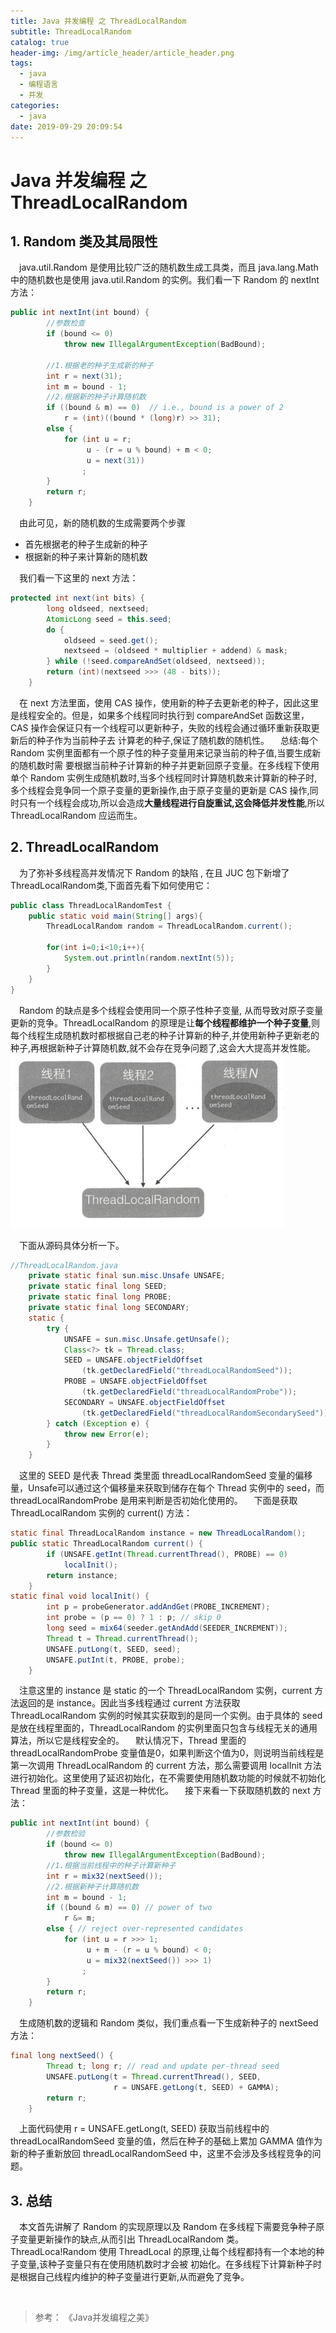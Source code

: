 ```yaml
---
title: Java 并发编程 之 ThreadLocalRandom
subtitle: ThreadLocalRandom
catalog: true
header-img: /img/article_header/article_header.png
tags:
  - java
  - 编程语言
  - 并发
categories:
  - java
date: 2019-09-29 20:09:54
---
```




# Java 并发编程 之 ThreadLocalRandom

## 1. Random 类及其局限性
&emsp;java.util.Random 是使用比较广泛的随机数生成工具类，而且 java.lang.Math 中的随机数也是使用 java.util.Random 的实例。我们看一下 Random 的 nextInt 方法：
```java
public int nextInt(int bound) {
        //参数检查
        if (bound <= 0)
            throw new IllegalArgumentException(BadBound);

        //1.根据老的种子生成新的种子
        int r = next(31);
        int m = bound - 1;
        //2.根据新的种子计算随机数
        if ((bound & m) == 0)  // i.e., bound is a power of 2
            r = (int)((bound * (long)r) >> 31);
        else {
            for (int u = r;
                 u - (r = u % bound) + m < 0;
                 u = next(31))
                ;
        }
        return r;
    }
```
&emsp;由此可见，新的随机数的生成需要两个步骤
- 首先根据老的种子生成新的种子
- 根据新的种子来计算新的随机数

&emsp;我们看一下这里的 next 方法：
```java
protected int next(int bits) {
        long oldseed, nextseed;
        AtomicLong seed = this.seed;
        do {
            oldseed = seed.get();
            nextseed = (oldseed * multiplier + addend) & mask;
        } while (!seed.compareAndSet(oldseed, nextseed));
        return (int)(nextseed >>> (48 - bits));
    }
```
&emsp;在 next 方法里面，使用 CAS 操作，使用新的种子去更新老的种子，因此这里是线程安全的。但是，如果多个线程同时执行到 compareAndSet 函数这里，CAS 操作会保证只有一个线程可以更新种子，失败的线程会通过循环重新获取更新后的种子作为当前种子去
计算老的种子,保证了随机数的随机性。
&emsp;总结:每个 Random 实例里面都有一个原子性的种子变量用来记录当前的种子值,当要生成新的随机数时需 要根据当前种子计算新的种子并更新回原子变量。在多线程下使用单个 Random 实例生成随机数时,当多个线程同时计算随机数来计算新的种子时, 多个线程会竞争同一个原子变量的更新操作,由于原子变量的更新是 CAS 操作,同时只有一个线程会成功,所以会造成**大量线程进行自旋重试,这会降低并发性能**,所以 ThreadLocalRandom 应运而生。

## 2. ThreadLocalRandom
&emsp;为了弥补多线程高并发情况下 Random 的缺陷 , 在且 JUC 包下新增了 ThreadLocalRandom类,下面首先看下如何使用它：
```java
public class ThreadLocalRandomTest {
    public static void main(String[] args){
        ThreadLocalRandom random = ThreadLocalRandom.current();

        for(int i=0;i<10;i++){
            System.out.println(random.nextInt(5));
        }
    }
}
```
&emsp;Random 的缺点是多个线程会使用同一个原子性种子变量, 从而导致对原子变量更新的竞争。ThreadLocalRandom 的原理是让**每个线程都维护一个种子变量**,则每个线程生成随机数时都根据自己老的种子计算新的种子,并使用新种子更新老的种子,再根据新种子计算随机数,就不会存在竞争问题了,这会大大提高并发性能。
![ThreadLocalRandom](https://github.com/JP6907/Pic/blob/master/java/ThreadLocalRandom.png?raw=true)

&emsp;下面从源码具体分析一下。
```java
//ThreadLocalRandom.java
    private static final sun.misc.Unsafe UNSAFE;
    private static final long SEED;
    private static final long PROBE;
    private static final long SECONDARY;
    static {
        try {
            UNSAFE = sun.misc.Unsafe.getUnsafe();
            Class<?> tk = Thread.class;
            SEED = UNSAFE.objectFieldOffset
                (tk.getDeclaredField("threadLocalRandomSeed"));
            PROBE = UNSAFE.objectFieldOffset
                (tk.getDeclaredField("threadLocalRandomProbe"));
            SECONDARY = UNSAFE.objectFieldOffset
                (tk.getDeclaredField("threadLocalRandomSecondarySeed"));
        } catch (Exception e) {
            throw new Error(e);
        }
    }
```
&emsp;这里的 SEED 是代表 Thread 类里面 threadLocalRandomSeed 变量的偏移量，Unsafe可以通过这个偏移量来获取到储存在每个 Thread 实例中的 seed，而 threadLocalRandomProbe 是用来判断是否初始化使用的。
&emsp;下面是获取 ThreadLocalRandom 实例的 current() 方法：
```java
static final ThreadLocalRandom instance = new ThreadLocalRandom();
public static ThreadLocalRandom current() {
        if (UNSAFE.getInt(Thread.currentThread(), PROBE) == 0)
            localInit();
        return instance;
    }
static final void localInit() {
        int p = probeGenerator.addAndGet(PROBE_INCREMENT);
        int probe = (p == 0) ? 1 : p; // skip 0
        long seed = mix64(seeder.getAndAdd(SEEDER_INCREMENT));
        Thread t = Thread.currentThread();
        UNSAFE.putLong(t, SEED, seed);
        UNSAFE.putInt(t, PROBE, probe);
    }
```
&emsp;注意这里的 instance 是 static 的一个 ThreadLocalRandom 实例，current 方法返回的是 instance。因此当多线程通过 current 方法获取 ThreadLocalRandom 实例的时候其实获取到的是同一个实例。由于具体的 seed 是放在线程里面的，ThreadLocalRandom 的实例里面只包含与线程无关的通用算法，所以它是线程安全的。
&emsp;默认情况下，Thread 里面的 threadLocalRandomProbe 变量值是0，如果判断这个值为0，则说明当前线程是第一次调用 ThreadLocalRandom 的 current 方法，那么需要调用 localInit 方法进行初始化。这里使用了延迟初始化，在不需要使用随机数功能的时候就不初始化 Thread 里面的种子变量，这是一种优化。
&emsp;接下来看一下获取随机数的 next 方法：
```java
public int nextInt(int bound) {
        //参数检验
        if (bound <= 0)
            throw new IllegalArgumentException(BadBound);
        //1.根据当前线程中的种子计算新种子
        int r = mix32(nextSeed());
        //2.根据新种子计算随机数
        int m = bound - 1;
        if ((bound & m) == 0) // power of two
            r &= m;
        else { // reject over-represented candidates
            for (int u = r >>> 1;
                 u + m - (r = u % bound) < 0;
                 u = mix32(nextSeed()) >>> 1)
                ;
        }
        return r;
    }
```
&emsp;生成随机数的逻辑和 Random 类似，我们重点看一下生成新种子的 nextSeed 方法：
```java
final long nextSeed() {
        Thread t; long r; // read and update per-thread seed
        UNSAFE.putLong(t = Thread.currentThread(), SEED,
                       r = UNSAFE.getLong(t, SEED) + GAMMA);
        return r;
    }
```
&emsp;上面代码使用 r = UNSAFE.getLong(t, SEED) 获取当前线程中的 threadLocalRandomSeed 变量的值，然后在种子的基础上累加 GAMMA 值作为新的种子重新放回 threadLocalRandomSeed 中，这里不会涉及多线程竞争的问题。

## 3. 总结
&emsp;本文首先讲解了 Random 的实现原理以及 Random 在多线程下需要竞争种子原子变量更新操作的缺点,从而引出 ThreadLocalRandom 类。ThreadLoca!Random 使用 ThreadLocal 的原理,让每个线程都持有一个本地的种子变量,该种子变量只有在使用随机数时才会被
初始化。在多线程下计算新种子时是根据自己线程内维护的种子变量进行更新,从而避免了竞争。

&nbsp;
&nbsp;
> 参考：
《Java并发编程之美》